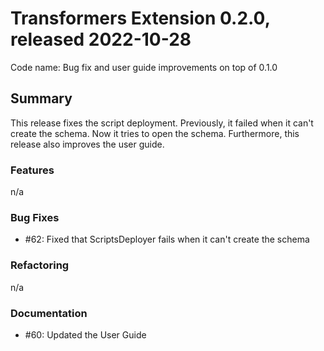 # Transformers Extension 0.2.0, released 2022-10-28

Code name: Bug fix and user guide improvements on top of 0.1.0


## Summary

This release fixes the script deployment. Previously, it failed when it can't create the schema. 
Now it tries to open the schema. Furthermore, this release also improves the user guide.  

### Features

 n/a
  
### Bug Fixes

- #62: Fixed that ScriptsDeployer fails when it can't create the schema

### Refactoring

 n/a

### Documentation

 - #60: Updated the User Guide

  
